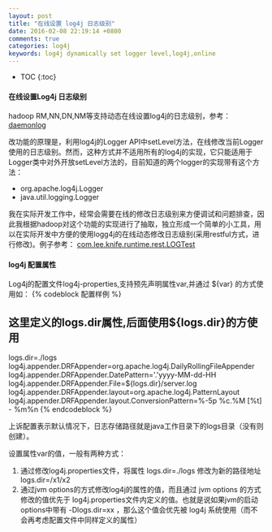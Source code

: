 ```yaml
---
layout: post
title: "在线设置 log4j 日志级别"
date: 2016-02-08 22:19:14 +0800
comments: true
categories: log4j
keywords: log4j dynamically set logger level,log4j,online
---
```

* TOC
{:toc}

#### 在线设置Log4j 日志级别 ####
 hadoop RM,NN,DN,NM等支持动态在线设置log4j的日志级别，参考：[daemonlog](https://hadoop.apache.org/docs/r2.7.2/hadoop-project-dist/hadoop-common/CommandsManual.html#daemonlog)

改功能的原理是，利用log4j的Logger API中setLevel方法，在线修改当前Logger使用的日志级别。然而，这种方式并不适用所有的log4j的实现，它只能适用于Logger类中对外开放setLevel方法的，目前知道的两个logger的实现带有这个方法：
<!-- more -->
* org.apache.log4j.Logger
* java.util.logging.Logger  

我在实际开发工作中，经常会需要在线的修改日志级别来方便调试和问题排查，因此我根据hadoop对这个功能的实现进行了抽取，独立形成一个简单的小工具，用以在实际开发中方便的使用logg4j的在线动态修改日志级别(采用restful方式，进行修改)。例子参考：
[com.lee.knife.runtime.rest.LOGTest](https://github.com/chaozi204/grindstone/tree/master/knife)


#### log4j 配置属性
 Log4j的配置文件log4j-properties,支持预先声明属性var,并通过 ${var} 的方式使用如：
 {% codeblock 配置样例 %}
 ## 这里定义的logs.dir属性,后面使用${logs.dir}的方使用
 logs.dir=./logs
 log4j.appender.DRFAppender=org.apache.log4j.DailyRollingFileAppender
 log4j.appender.DRFAppender.DatePattern='.'yyyy-MM-dd-HH
 log4j.appender.DRFAppender.File=${logs.dir}/server.log
 log4j.appender.DRFAppender.layout=org.apache.log4j.PatternLayout
 log4j.appender.DRFAppender.layout.ConversionPattern=%-5p %c.%M [%t] - %m%n
 {% endcodeblock %}

 上诉配置表示默认情况下，日志存储路径就是java工作目录下的logs目录（没有则创建）。

设置属性var的值，一般有两种方式：

 1.  通过修改log4j.properties文件，将属性 logs.dir=./logs 修改为新的路径地址logs.dir=/x1/x2
 2. 通过jvm options的方式修改log4j的属性的值，而且通过 jvm options 的方式修改的值优先于 log4j.properties文件内定义的值。也就是说如果jvm的启动options中带有 -Dlogs.dir=xx ，那么这个值会优先被 log4j 系统使用（而不会再考虑配置文件中同样定义的属性）